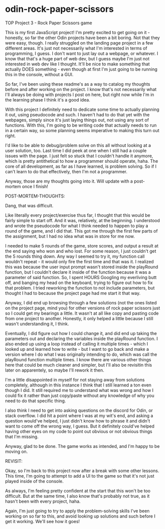 # odin-rock-paper-scissors
TOP Project 3 - Rock Paper Scissors game

This is my first JavaScript project! I'm pretty excited to get going on it - honestly, so far the other Odin projects have been a bit boring. Not that they were easy, though. I really struggled on the landing page project in a few different areas. It's just not necessarily what I'm interested in terms of programming, I guess. I don't want to just lay out a webpage, or whatever. I know that that's a huge part of web dev, but I guess maybe I'm just not interested in web dev like I thought. It'll be nice to make something that actually DOES something - even though at first I'm just going to be running this in the console, without a GUI.

So far, I've been using these readme's as a way to catalog my thoughts before and after working on the project. I know that's not necessarily what I'll always be doing with projects I post on here, but right now while I'm in the learning phase I think it's a good idea.

With this project I definitely need to dedicate some time to actually planning it out, using pseudocode and such. I haven't had to do that yet with the webpages, simply since it's just laying things out, not using any sort of functions. With this, I'm going to be writing code that actually needs to run in a certain way, so some planning seems imperative to making this turn out right.

I'd like to be able to debug/problem solve on this all without looking at a user solution, too. Last time I did peek at one when I still had a couple issues with the page. I just felt so stuck that I couldn't handle it anymore, which is pretty antithetical to how a programmer should operate, haha. The core of all development, as far as I have learned, is problem solving. So if I can't learn to do that effectively, then I'm not a programmer.

Anyway, those are my thoughts going into it. Will update with a post-mortem once I finish!



POST-MORTEM-THOUGHTS:

Dang, that was difficult.

Like literally every project/exercise thus far, I thought that this would be fairly simple to start off. And it was, relatively, at the beginning. I understood and wrote the pseudocode for what I think needed to happen to play a round of the game, and I did that. This got me through the first few parts of the assignment, but I had no idea what was in store for me now.

I needed to make 5 rounds of the game, store scores, and output a result at the end saying who won and who lost. For some reason, I just couldn't get the 5 rounds thing down. Any way I seemed to try it, my function call wouldn't repeat - it would only fire the first time and that was it. I realized this was because the user input prompt wasn't stored inside the playRound function, but I couldn't declare it inside of the function because it was a parameter of said function. So, I spent HOURS Googling my everliving butt off, and banging my head on the keyboard, trying to figure out how to fix that problem. I tried reworking the function to not include parameters, but thought I had to because the project page had me start it that way.

Anyway, I did end up browsing through a few solutions (not the ones listed on the project page, mind you) for other versions of rock paper scissors just so I could get my bearings a little. It wasn't at all like copy and pasting code from one project to another. Honestly, it only helped a little because I still wasn't understanding it, I think. 

Eventually, I did figure out how I could change it, and did end up taking the parameters out and declaring the variables inside the playRound function. I also ended up using a loop instead of calling it multiple times - which I looked up and learned how to write - but I want to go back and make a version where I do what I was originally intending to do, which was call the playRound function multiple times. I know there are various other things here that could be much cleaner and simpler, but I'll also be revisitin this later on apparentely, so maybe I'll rework it then.

I'm a little disappointed in myself for not staying away from solutions completely, although in this instance I think that I still learned a ton even though I did. It still required me to understand what was wrong and how I could fix it rather than just copy/paste without any knowledge of why you need to do that specific thing. 

I also think I need to get into asking questions on the discord for Odin, or stack overflow. I did hit a point where I was at my wit's end, and asking a question would've helped, I just didn't know how to phrase it and didn't want to come off the wrong way, I guess. But it definitely could've helped having other eyes on my code to point out obvious or not obvious things that I'm missing. 

Anyway, glad to be done. The game works as intended, and I'm happy to be moving on.



REVISIT:

Okay, so I'm back to this project now after a break with some other lessons. This time, I'm going to attempt to add a UI to the game so that it's not just played inside of the console.

As always, I'm feeling pretty confident at the start that this won't be too difficult. But at the same time, I also know that's probably not true, as it hasn't been with every project, haha.

Again, I'm just going to try to apply the problem-solving skills I've been working on so far to this, and avoid looking up solutions and such before I get it working. We'll see how it goes!